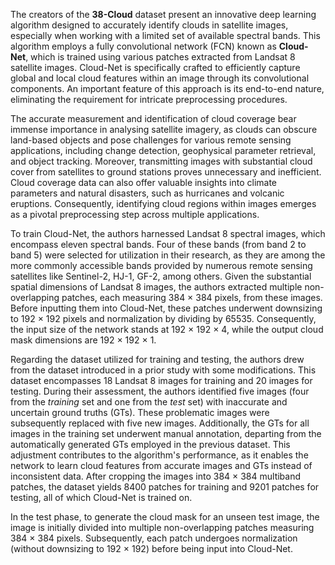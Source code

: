 The creators of the **38-Cloud** dataset present an innovative deep learning algorithm designed to accurately identify clouds in satellite images, especially when working with a limited set of available spectral bands. This algorithm employs a fully convolutional network (FCN) known as **Cloud-Net**, which is trained using various patches extracted from Landsat 8 satellite images. Cloud-Net is specifically crafted to efficiently capture global and local cloud features within an image through its convolutional components. An important feature of this approach is its end-to-end nature, eliminating the requirement for intricate preprocessing procedures.

The accurate measurement and identification of cloud coverage bear immense importance in analysing satellite imagery, as clouds can obscure land-based objects and pose challenges for various remote sensing applications, including change detection, geophysical parameter retrieval, and object tracking. Moreover, transmitting images with substantial cloud cover from satellites to ground stations proves unnecessary and inefficient. Cloud coverage data can also offer valuable insights into climate parameters and natural disasters, such as hurricanes and volcanic eruptions. Consequently, identifying cloud regions within images emerges as a pivotal preprocessing step across multiple applications.

To train Cloud-Net, the authors harnessed Landsat 8 spectral images, which encompass eleven spectral bands. Four of these bands (from band 2 to band 5) were selected for utilization in their research, as they are among the more commonly accessible bands provided by numerous remote sensing satellites like Sentinel-2, HJ-1, GF-2, among others. Given the substantial spatial dimensions of Landsat 8 images, the authors extracted multiple non-overlapping patches, each measuring 384 × 384 pixels, from these images. Before inputting them into Cloud-Net, these patches underwent downsizing to 192 × 192 pixels and normalization by dividing by 65535. Consequently, the input size of the network stands at 192 × 192 × 4, while the output cloud mask dimensions are 192 × 192 × 1.

Regarding the dataset utilized for training and testing, the authors drew from the dataset introduced in a prior study with some modifications. This dataset encompasses 18 Landsat 8 images for training and 20 images for testing. During their assessment, the authors identified five images (four from the _training_ set and one from the _test_ set) with inaccurate and uncertain ground truths (GTs). These problematic images were subsequently replaced with five new images. Additionally, the GTs for all images in the training set underwent manual annotation, departing from the automatically generated GTs employed in the previous dataset. This adjustment contributes to the algorithm's performance, as it enables the network to learn cloud features from accurate images and GTs instead of inconsistent data. After cropping the images into 384 × 384 multiband patches, the dataset yields 8400 patches for training and 9201 patches for testing, all of which Cloud-Net is trained on.

In the test phase, to generate the cloud mask for an unseen test image, the image is initially divided into multiple non-overlapping patches measuring 384 × 384 pixels. Subsequently, each patch undergoes normalization (without downsizing to 192 × 192) before being input into Cloud-Net.
